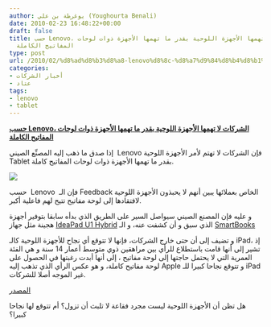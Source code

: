 ```yaml
---
author: يوغرطة بن علي (Youghourta Benali)
date: 2010-02-23 16:48:22+00:00
draft: false
title: حسب Lenovo، الشركات لا تهمها الأجهزة اللوحية بقدر ما تهمها الأجهزة ذوات لوحات
  المفاتيح الكاملة
type: post
url: /2010/02/%d8%ad%d8%b3%d8%a8-lenovo%d8%8c-%d8%a7%d9%84%d8%b4%d8%b1%d9%83%d8%a7%d8%aa-%d9%84%d8%a7-%d8%aa%d9%87%d9%85%d9%87%d8%a7-%d8%a7%d9%84%d8%a3%d8%ac%d9%87%d8%b2%d8%a9-%d8%a7%d9%84%d9%84%d9%88%d8%ad%d9%8a/
categories:
- أخبار الشركات
- عتاد
tags:
- lenovo
- tablet
---
```


[**حسب Lenovo، الشركات لا تهمها الأجهزة اللوحية بقدر ما تهمها الأجهزة ذوات لوحات المفاتيح الكاملة**](http://www.it-scoop.com/2010/02/%d8%ad%d8%b3%d8%a8-lenovo%d8%8c-%d8%a7%d9%84%d8%b4%d8%b1%d9%83%d8%a7%d8%aa-%d9%84%d8%a7-%d8%aa%d9%87%d9%85%d9%87%d8%a7-%d8%a7%d9%84%d8%a3%d8%ac%d9%87%d8%b2%d8%a9-%d8%a7%d9%84%d9%84%d9%88%d8%ad%d9%8a/)


إذا صدق ما ذهب إليه المصنِّع الصيني  Lenovo فإن الشركات لا تهتم لأمر الأجهزة اللوحية Tablet بقدر ما تهمها الأجهزة ذوات لوحات المفاتيح كاملة.

[![](http://www.it-scoop.com/wp-content/uploads/2010/02/thinkpad-x201-small.jpg)
](http://www.it-scoop.com/2010/02/%d8%ad%d8%b3%d8%a8-lenovo%d8%8c-%d8%a7%d9%84%d8%b4%d8%b1%d9%83%d8%a7%d8%aa-%d9%84%d8%a7-%d8%aa%d9%87%d9%85%d9%87%d8%a7-%d8%a7%d9%84%d8%a3%d8%ac%d9%87%d8%b2%d8%a9-%d8%a7%d9%84%d9%84%d9%88%d8%ad%d9%8a/)

حسب  Lenovo  فإن الـ Feedback الخاص بعملائها يبين أنهم لا يحبذون الأجهزة اللوحية لافتقادها إلى لوحة مفاتيح تتيح لهم فاعلية أكبر.

و عليه فإن المصنع الصيني سيواصل السير على الطريق الذي بدأه سابقا بتوفير أجهزة هجينة مثل جهاز [IdeaPad U1 Hybrid](../../../../../2010/01/%d8%b4%d8%b1%d9%83%d8%a9-lenovo-%d8%b3%d8%aa%d8%b7%d8%b1%d8%ad-%d9%83%d9%85%d8%a8%d9%8a%d9%88%d8%aa%d8%b1-%d9%85%d8%ad%d9%85%d9%88%d9%84-%d9%87%d8%ac%d9%8a%d9%86/) الذي سبق و أن كشفت عنه، و الـ [SmartBooks](../../../../../2010/02/hp-%d8%aa%d9%83%d8%b4%d9%81-%d8%a7%d9%84%d9%86%d9%82%d8%a7%d8%a8-%d8%b9%d9%86-airlife-100-%d8%a7%d9%84%d9%80-smartbook-%d8%a7%d9%84%d8%b0%d9%8a-%d9%8a%d8%ac%d9%85%d8%b9-%d8%a8%d9%8a%d9%86-%d8%ae/)

و تضيف إلى أن حتى خارج الشركات، فإنها لا تتوقع أي نجاح للأجهزة اللوحية كالـ iPad، إذ تشير إلى أنها قامت باستطلاع للرأي بين مراهقين ذوي متوسط أعمار 14 سنة و هي الفئة العمرية التي لا يحتمل حاجتها إلى لوحة مفاتيح ، إلى أنها أبدت رغبتها في الحصول على لوحة مفاتيح كاملة، و هو عكس الرأي الذي تذهب إليه Apple و تتوقع نجاحا كبيرا للـ iPad غير الموجه أصلا للشركات.

[المصدر](http://news.cnet.com/8301-13924_3-10458041-64.html?tag=newsEditorsPicksArea.0)

هل تظن أن الأجهزة اللوحية ليست مجرد فقاعة لا تلبث أن تزول؟ أم تتوقع لها نجاحا كبيرا؟
